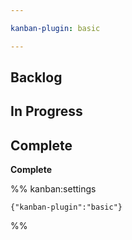 ```yaml
---

kanban-plugin: basic

---
```


## Backlog



## In Progress



## Complete

**Complete**




%% kanban:settings
```
{"kanban-plugin":"basic"}
```
%%